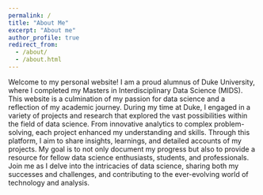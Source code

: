 ```yaml
---
permalink: /
title: "About Me"
excerpt: "About me"
author_profile: true
redirect_from: 
  - /about/
  - /about.html
---
```


Welcome to my personal website! I am a proud alumnus of Duke University, where I completed my Masters in Interdisciplinary Data Science (MIDS). This website is a culmination of my passion for data science and a reflection of my academic journey. During my time at Duke, I engaged in a variety of projects and research that explored the vast possibilities within the field of data science. From innovative analytics to complex problem-solving, each project enhanced my understanding and skills. Through this platform, I aim to share insights, learnings, and detailed accounts of my projects. My goal is to not only document my progress but also to provide a resource for fellow data science enthusiasts, students, and professionals. Join me as I delve into the intricacies of data science, sharing both my successes and challenges, and contributing to the ever-evolving world of technology and analysis.
